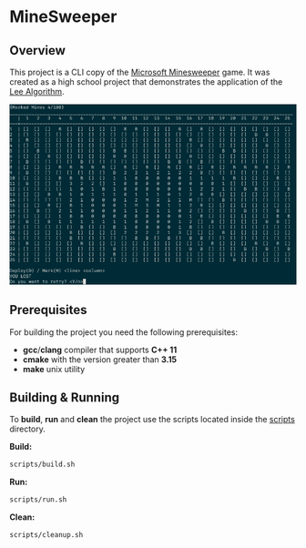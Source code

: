 # MineSweeper

## Overview

This project is a CLI copy of the [Microsoft Minesweeper](https://en.wikipedia.org/wiki/Microsoft_Minesweeper) game. It was created as a high school project that demonstrates the application of the [Lee Algorithm](https://en.wikipedia.org/wiki/Lee_algorithm).

![CLI Game Preview](documentation/preview.png)

## Prerequisites

For building the project you need the following prerequisites:

- **gcc**/**clang** compiler that supports **C++ 11**
- **cmake** with the version greater than **3.15**
- **make** unix utility

## Building & Running

To **build**, **run** and **clean** the project use the scripts located inside the [scripts](scripts) directory.

**Build:**

```bash
scripts/build.sh
```

**Run:**

```bash
scripts/run.sh
```

**Clean:**

```bash
scripts/cleanup.sh
```
